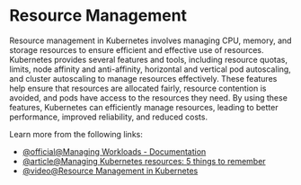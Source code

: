 # Resource Management

Resource management in Kubernetes involves managing CPU, memory, and storage resources to ensure efficient and effective use of resources. Kubernetes provides several features and tools, including resource quotas, limits, node affinity and anti-affinity, horizontal and vertical pod autoscaling, and cluster autoscaling to manage resources effectively. These features help ensure that resources are allocated fairly, resource contention is avoided, and pods have access to the resources they need. By using these features, Kubernetes can efficiently manage resources, leading to better performance, improved reliability, and reduced costs.

Learn more from the following links:

- [@official@Managing Workloads - Documentation](https://kubernetes.io/docs/concepts/workloads/management/)
- [@article@Managing Kubernetes resources: 5 things to remember](https://enterprisersproject.com/article/2020/8/managing-kubernetes-resources-5-things-remember)
- [@video@Resource Management in Kubernetes](https://www.youtube.com/watch?v=MbgFIQoVh6w)
